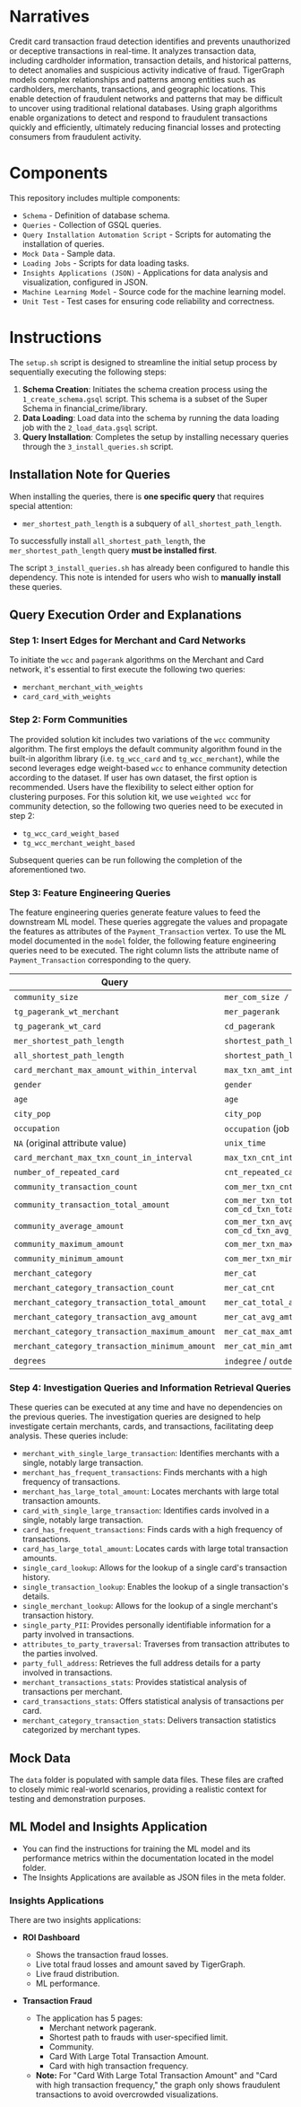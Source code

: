 # Narratives
Credit card transaction fraud detection identifies and prevents unauthorized or deceptive transactions in real-time. It analyzes transaction data, including cardholder information, transaction details, and historical patterns, to detect anomalies and suspicious activity indicative of fraud. TigerGraph models complex relationships and patterns among entities such as cardholders, merchants, transactions, and geographic locations. This enable detection of fraudulent networks and patterns that may be difficult to uncover using traditional relational databases. Using graph algorithms enable organizations to detect and respond to fraudulent transactions quickly and efficiently, ultimately reducing financial losses and protecting consumers from fraudulent activity.

# Components
This repository includes multiple components:

- `Schema` - Definition of database schema.
- `Queries` - Collection of GSQL queries.
- `Query Installation Automation Script` - Scripts for automating the installation of queries.
- `Mock Data` - Sample data.
- `Loading Jobs` - Scripts for data loading tasks.
- `Insights Applications (JSON)` - Applications for data analysis and visualization, configured in JSON.
- `Machine Learning Model` - Source code for the machine learning model.
- `Unit Test` - Test cases for ensuring code reliability and correctness.



# Instructions

The `setup.sh` script is designed to streamline the initial setup process by sequentially executing the following steps:

1. **Schema Creation**: Initiates the schema creation process using the `1_create_schema.gsql` script. This schema is a subset of the Super Schema in financial_crime/library.
2. **Data Loading**: Load data into the schema by running the data loading job with the `2_load_data.gsql` script. 
3. **Query Installation**: Completes the setup by installing necessary queries through the `3_install_queries.sh` script.

## Installation Note for Queries

When installing the queries, there is **one specific query** that requires special attention:

- `mer_shortest_path_length` is a subquery of `all_shortest_path_length`.

To successfully install `all_shortest_path_length`, the `mer_shortest_path_length` query **must be installed first**.

The script `3_install_queries.sh` has already been configured to handle this dependency. This note is intended for users who wish to **manually install** these queries.



## Query Execution Order and Explanations

### Step 1: Insert Edges for Merchant and Card Networks

To initiate the `wcc` and `pagerank` algorithms on the Merchant and Card network, it's essential to first execute the following two queries:

- `merchant_merchant_with_weights`
- `card_card_with_weights`

### Step 2: Form Communities

The provided solution kit includes two variations of the `wcc` community algorithm. The first employs the default community algorithm found in the built-in algorithm library (i.e. `tg_wcc_card` and `tg_wcc_merchant`), while the second leverages edge weight-based `wcc` to enhance community detection according to the dataset. If user has own dataset, the first option is recommended. Users have the flexibility to select either option for clustering purposes. For this solution kit, we use `weighted wcc` for community detection, so the following two queries need to be executed in step 2:

- `tg_wcc_card_weight_based`
- `tg_wcc_merchant_weight_based`

Subsequent queries can be run following the completion of the aforementioned two.

### Step 3: Feature Engineering Queries

The feature engineering queries generate feature values to feed the downstream ML model. These queries aggregate the values and propagate the features as attributes of the `Payment_Transaction` vertex. To use the ML model documented in the `model` folder, the following feature engineering queries need to be executed. The right column lists the attribute name of `Payment_Transaction` corresponding to the query.

| Query                                          | Attribute                            | Type   |
|------------------------------------------------|--------------------------------------|--------|
| `community_size`                               | `mer_com_size / cd_com_size`         | INT    |
| `tg_pagerank_wt_merchant`                      | `mer_pagerank`                       | FLOAT  |
| `tg_pagerank_wt_card`                          | `cd_pagerank`                        | FLOAT  |
| `mer_shortest_path_length`                     | `shortest_path_length`               | INT    |
| `all_shortest_path_length`                     | `shortest_path_length`               | INT    |
| `card_merchant_max_amount_within_interval`     | `max_txn_amt_interval`               | FLOAT  |
| `gender`                                       | `gender`                             | STRING |
| `age`                                          | `age`                                | INT    |
| `city_pop`                                     | `city_pop`                           | INT    |
| `occupation`                                   | `occupation` (job is a reserved keyword) | STRING |
| `NA` (original attribute value)                | `unix_time`                          | INT    |
| `card_merchant_max_txn_count_in_interval`      | `max_txn_cnt_interval`               | INT    |
| `number_of_repeated_card`                      | `cnt_repeated_card`                  | INT    |
| `community_transaction_count`                  | `com_mer_txn_cnt / com_cd_txn_cnt`   | INT    |
| `community_transaction_total_amount`           | `com_mer_txn_total_amt/ com_cd_txn_total_amt` | FLOAT |
| `community_average_amount`                     | `com_mer_txn_avg_amt/ com_cd_txn_avg_amt` | FLOAT |
| `community_maximum_amount`                     | `com_mer_txn_max_amt/com_cd_txn_max_amt` | FLOAT |
| `community_minimum_amount`                     | `com_mer_txn_min_amt/com_cd_txn_min_amt` | FLOAT |
| `merchant_category`                            | `mer_cat`                            | STRING |
| `merchant_category_transaction_count`          | `mer_cat_cnt`                        | INT    |
| `merchant_category_transaction_total_amount`   | `mer_cat_total_amt`                  | FLOAT  |
| `merchant_category_transaction_avg_amount`     | `mer_cat_avg_amt`                    | FLOAT  |
| `merchant_category_transaction_maximum_amount` | `mer_cat_max_amt`                    | FLOAT  |
| `merchant_category_transaction_minimum_amount` | `mer_cat_min_amt`                    | FLOAT  |
| `degrees`                                      | `indegree` / `outdegree`             | INT    |

### Step 4: Investigation Queries and Information Retrieval Queries

These queries can be executed at any time and have no dependencies on the previous queries. The investigation queries are designed to help investigate certain merchants, cards, and transactions, facilitating deep analysis. These queries include:

- `merchant_with_single_large_transaction`: Identifies merchants with a single, notably large transaction.
- `merchant_has_frequent_transactions`: Finds merchants with a high frequency of transactions.
- `merchant_has_large_total_amount`: Locates merchants with large total transaction amounts.
- `card_with_single_large_transaction`: Identifies cards involved in a single, notably large transaction.
- `card_has_frequent_transactions`: Finds cards with a high frequency of transactions.
- `card_has_large_total_amount`: Locates cards with large total transaction amounts.
- `single_card_lookup`: Allows for the lookup of a single card's transaction history.
- `single_transaction_lookup`: Enables the lookup of a single transaction's details.
- `single_merchant_lookup`: Allows for the lookup of a single merchant's transaction history.
- `single_party_PII`: Provides personally identifiable information for a party involved in transactions.
- `attributes_to_party_traversal`: Traverses from transaction attributes to the parties involved.
- `party_full_address`: Retrieves the full address details for a party involved in transactions.
- `merchant_transactions_stats`: Provides statistical analysis of transactions per merchant.
- `card_transactions_stats`: Offers statistical analysis of transactions per card.
- `merchant_category_transaction_stats`: Delivers transaction statistics categorized by merchant types.

## Mock Data

The `data` folder is populated with sample data files. These files are crafted to closely mimic real-world scenarios, providing a realistic context for testing and demonstration purposes.

## ML Model and Insights Application

- You can find the instructions for training the ML model and its performance metrics within the documentation located in the model folder.
- The Insights Applications are available as JSON files in the meta folder.

### Insights Applications

There are two insights applications:
- **ROI Dashboard**
  - Shows the transaction fraud losses.
  - Live total fraud losses and amount saved by TigerGraph.
  - Live fraud distribution.
  - ML performance.

- **Transaction Fraud**
  - The application has 5 pages:
    - Merchant network pagerank.
    - Shortest path to frauds with user-specified limit.
    - Community.
    - Card With Large Total Transaction Amount.
    - Card with high transaction frequency.
  - **Note:** For "Card With Large Total Transaction Amount" and "Card with high transaction frequency," the graph only shows fraudulent transactions to avoid overcrowded visualizations.
